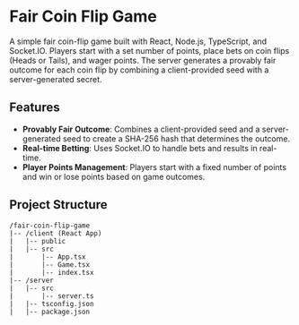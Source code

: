 # Fair Coin Flip Game

A simple fair coin-flip game built with React, Node.js, TypeScript, and Socket.IO. Players start with a set number of points, place bets on coin flips (Heads or Tails), and wager points. The server generates a provably fair outcome for each coin flip by combining a client-provided seed with a server-generated secret.

## Features

- **Provably Fair Outcome**: Combines a client-provided seed and a server-generated seed to create a SHA-256 hash that determines the outcome.
- **Real-time Betting**: Uses Socket.IO to handle bets and results in real-time.
- **Player Points Management**: Players start with a fixed number of points and win or lose points based on game outcomes.

## Project Structure

```plaintext
/fair-coin-flip-game
|-- /client (React App)
|   |-- public
|   |-- src
|       |-- App.tsx
|       |-- Game.tsx
|       |-- index.tsx
|-- /server
|   |-- src
|       |-- server.ts
|   |-- tsconfig.json
|   |-- package.json
